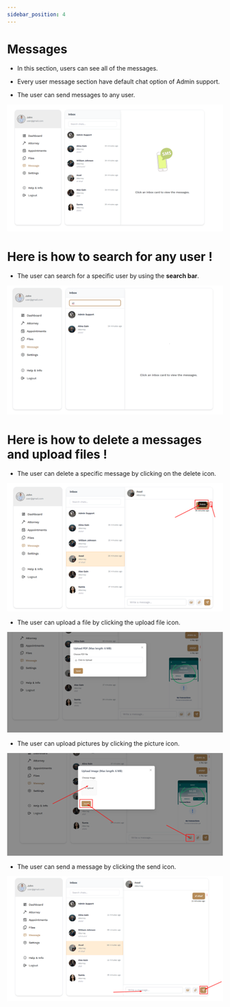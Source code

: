 ```yaml
---
sidebar_position: 4
---
```



# Messages

- In this section, users can see all of the messages.

- Every user message section have default chat option of Admin support.

- The user can send messages to any user.

![msg](./img/m.png)


# Here is how to search for any user !

- The user can search for a specific user  by using the **search bar**.

![msg](./img/m1.png)


# Here is how to delete a messages and upload files !

- The user can delete a specific message by clicking on the delete icon.

![msg](./img/m2.png)

- The user can upload a file by clicking the upload file icon.

![msg](./img/m3.png)

- The user can upload pictures by clicking the picture icon.

![msg](./img/m4.png)

- The user can send a message by clicking the send icon.

![msg](./img/m5.png)